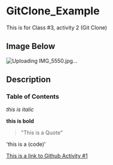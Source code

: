 # GitClone_Example
This is for Class #3, activity 2 (Git Clone)


## Image Below
![Uploading IMG_5550.jpg…]()

## Description

### Table of Contents

*this is italic*

**this is bold**

> "This is a Quote"

'this is a (code)'

[This is a link to Github Activity #1](https://github.com/parvinderrakhra/Activity_1)
